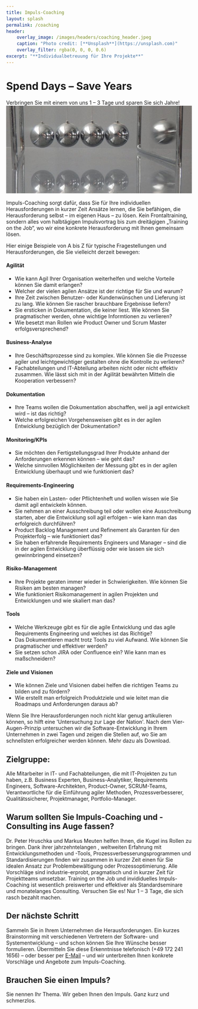 ```yaml
---
title: Impuls-Coaching
layout: splash
permalink: /coaching
header:
    overlay_image: /images/headers/coaching_header.jpeg
    caption: "Photo credit: [**Unsplash**](https://unsplash.com)"
    overlay_filter: rgba(0, 0, 0, 0.6)
excerpt: "**Individualbetreuung für Ihre Projekte**"
---
```


# Spend Days – Save Years

Verbringen Sie mit einem von uns 1 – 3 Tage und sparen Sie sich Jahre!
![](images/coaching/impulse.jpeg)

Impuls-Coaching sorgt dafür, dass Sie für Ihre individuellen Herausforderungen in kurzer Zeit Ansätze lernen, die Sie befähigen, die Herausforderung selbst – im eigenen Haus – zu lösen. Kein Frontaltraining, sondern alles vom halbtägigen Impulsvortrag bis zum dreitägigen „Training on the Job“, wo wir eine konkrete Herausforderung mit Ihnen gemeinsam lösen.

Hier einige Beispiele von A bis Z für typische Fragestellungen und Herausforderungen, die Sie vielleicht derzeit bewegen:

<div class="coaching_box" markdown="1">

#### Agilität
* Wie kann Agil Ihrer Organisation weiterhelfen und welche Vorteile können Sie damit erlangen?
* Welcher der vielen agilen Ansätze ist der richtige für Sie und warum?  
* Ihre Zeit zwischen Benutzer- oder Kundenwünschen und Lieferung ist zu lang. Wie können Sie rascher brauchbare Ergebnisse liefern?  
* Sie ersticken in Dokumentation, die keiner liest. Wie können Sie pragmatischer werden, ohne wichtige Informtionen zu verlieren?  
* Wie besetzt man Rollen wie Product Owner und Scrum Master erfolgsversprechend?  

#### Business-Analyse
* Ihre Geschäftsprozesse sind zu komplex. Wie können Sie die Prozesse agiler und leichtgewichtiger gestalten ohne die Kontrolle zu verlieren?
* Fachabteilungen und IT-Abteilung arbeiten nicht oder nicht effektiv zusammen. Wie lässt sich mit in der Agilität bewährten Mitteln die Kooperation verbessern?

#### Dokumentation

* Ihre Teams wollen die Dokumentation abschaffen, weil ja agil entwickelt wird – ist das richtig?
* Welche erfolgreichen Vorgehensweisen gibt es in der agilen Entwicklung bezüglich der Dokumentation?

#### Monitoring/KPIs
* Sie möchten den Fertigstellungsgrad Ihrer Produkte anhand der Anforderungen erkennen können – wie geht das?
* Welche sinnvollen Möglichkeiten der Messung gibt es in der agilen Entwicklung überhaupt und wie funktioniert das?

#### Requirements-Engineering
* Sie haben ein Lasten- oder Pflichtenheft und wollen wissen wie Sie damit agil entwickeln können.
* Sie nehmen an einer Ausschreibung teil oder wollen eine Ausschreibung starten, aber die Entwicklung soll agil erfolgen – wie kann man das erfolgreich durchführen?
* Product Backlog Management und Refinement als Garanten für den Projekterfolg – wie funktioniert das?
* Sie haben erfahrende Requirements Engineers und Manager – sind die in der agilen Entwicklung überflüssig oder wie lassen sie sich gewinnbringend einsetzen?

#### Risiko-Management
* Ihre Projekte geraten immer wieder in Schwierigkeiten. Wie können Sie Risiken am besten managen?
* Wie funktioniert Risikomanagement in agilen Projekten und Entwicklungen und wie skaliert man das?

#### Tools
* Welche Werkzeuge gibt es für die agile Entwicklung und das agile Requirements Engineering und welches ist das Richtige?
* Das Dokumentieren macht trotz Tools zu viel Aufwand. Wie können Sie pragmatischer und effektiver werden?
* Sie setzen schon JIRA oder Confluence ein? Wie kann man es maßschneidern?

#### Ziele und Visionen
* Wie können Ziele und Visionen dabei helfen die richtigen Teams zu bilden und zu fördern?
* Wie erstellt man erfolgreich Produktziele und wie leitet man die Roadmaps und Anforderungen daraus ab?

Wenn Sie Ihre Herausforderungen noch nicht klar genug artikulieren können, 
so hilft eine 'Untersuchung zur Lage der Nation'. Nach dem Vier-Augen-Prinzip untersuchen wir die Software-Entwicklung 
in Ihrem Unternehmen in zwei Tagen und zeigen die Stellen auf, wo Sie am schnellsten erfolgreicher werden können. 
Mehr dazu als Download. 

</div>

## Zielgruppe:
Alle Mitarbeiter in IT- und Fachabteilungen, die mit IT-Projekten zu tun haben, z.B. Business Experten, Business-Analytiker, Requirements Engineers, Software-Architekten, Product-Owner, SCRUM-Teams, Verantwortliche für die Einführung agiler Methoden, Prozessverbesserer, Qualitätssicherer, Projektmanager, Portfolio-Manager.

## Warum sollten Sie Impuls-Coaching und -Consulting ins Auge fassen?
Dr. Peter Hruschka und Markus Meuten helfen Ihnen, die Kugel ins Rollen zu bringen. Dank ihrer jahrzehntelangen , weltweiten Erfahrung mit Entwicklungsmethoden und -Tools, Prozessverbesserungsprogrammen und Standardisierungen finden wir zusammen in kurzer Zeit einen für Sie idealen Ansatz zur Problembewältigung oder Prozessoptimierung. Alle Vorschläge sind industrie-erprobt, pragmatisch und in kurzer Zeit für Projektteams umsetzbar. Training on the Job und invididuelles Impuls-Coaching ist wesentlich preiswerter und effektiver als Standardseminare und monatelanges Consulting.
Versuchen Sie es! Nur 1 – 3 Tage, die sich rasch bezahlt machen.

## Der nächste Schritt
Sammeln Sie in Ihrem Unternehmen die Herausforderungen. Ein kurzes Brainstorming mit verschiedenen Vertretern der Software- und Systementwicklung – und schon können Sie Ihre Wünsche besser formulieren. Übermitteln Sie diese Erkenntnisse telefonisch (+49 172 241 1656) – oder besser per [E-Mail](mailto:hruschka@b-agile.de) – und wir unterbreiten Ihnen konkrete Vorschläge und Angebote zum Impuls-Coaching.

## **Brauchen Sie einen Impuls?**
Sie nennen Ihr Thema. Wir geben Ihnen den Impuls. Ganz kurz und schmerzlos.